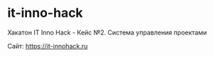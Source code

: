 # it-inno-hack

Хакатон IT Inno Hack - Кейс №2. Система управления проектами

Сайт: https://it-innohack.ru
